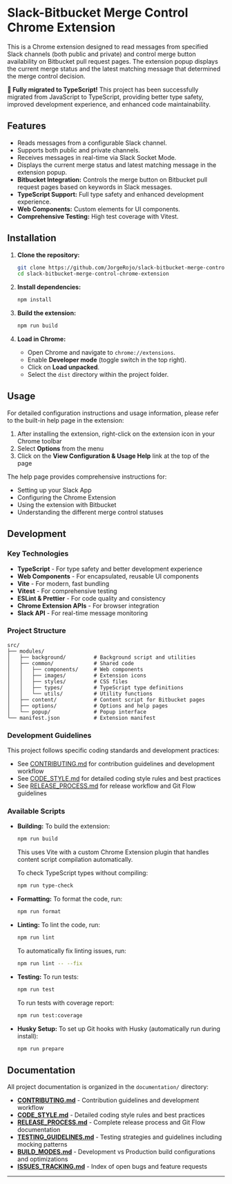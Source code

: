 # Slack-Bitbucket Merge Control Chrome Extension

This is a Chrome extension designed to read messages from specified Slack channels (both public and private) and control merge button availability on Bitbucket pull request pages. The extension popup displays the current merge status and the latest matching message that determined the merge control decision.

**🎉 Fully migrated to TypeScript!** This project has been successfully migrated from JavaScript to TypeScript, providing better type safety, improved development experience, and enhanced code maintainability.

## Features

- Reads messages from a configurable Slack channel.
- Supports both public and private channels.
- Receives messages in real-time via Slack Socket Mode.
- Displays the current merge status and latest matching message in the extension popup.
- **Bitbucket Integration:** Controls the merge button on Bitbucket pull request pages based on keywords in Slack messages.
- **TypeScript Support:** Full type safety and enhanced development experience.
- **Web Components:** Custom elements for UI components.
- **Comprehensive Testing:** High test coverage with Vitest.

## Installation

1. **Clone the repository:**

   ```bash
   git clone https://github.com/JorgeRojo/slack-bitbucket-merge-control-chrome-extension.git
   cd slack-bitbucket-merge-control-chrome-extension
   ```

2. **Install dependencies:**

   ```bash
   npm install
   ```

3. **Build the extension:**

   ```bash
   npm run build
   ```

4. **Load in Chrome:**
   - Open Chrome and navigate to `chrome://extensions`.
   - Enable **Developer mode** (toggle switch in the top right).
   - Click on **Load unpacked**.
   - Select the `dist` directory within the project folder.

## Usage

For detailed configuration instructions and usage information, please refer to the built-in help page in the extension:

1. After installing the extension, right-click on the extension icon in your Chrome toolbar
2. Select **Options** from the menu
3. Click on the **View Configuration & Usage Help** link at the top of the page

The help page provides comprehensive instructions for:

- Setting up your Slack App
- Configuring the Chrome Extension
- Using the extension with Bitbucket
- Understanding the different merge control statuses

## Development

### Key Technologies

- **TypeScript** - For type safety and better development experience
- **Web Components** - For encapsulated, reusable UI components
- **Vite** - For modern, fast bundling
- **Vitest** - For comprehensive testing
- **ESLint & Prettier** - For code quality and consistency
- **Chrome Extension APIs** - For browser integration
- **Slack API** - For real-time message monitoring

### Project Structure

```schema
src/
├── modules/
│   ├── background/         # Background script and utilities
│   ├── common/             # Shared code
│   │   ├── components/     # Web components
│   │   ├── images/         # Extension icons
│   │   ├── styles/         # CSS files
│   │   ├── types/          # TypeScript type definitions
│   │   └── utils/          # Utility functions
│   ├── content/            # Content script for Bitbucket pages
│   ├── options/            # Options and help pages
│   └── popup/              # Popup interface
└── manifest.json           # Extension manifest
```

### Development Guidelines

This project follows specific coding standards and development practices:

- See [CONTRIBUTING.md](./documentation/CONTRIBUTING.md) for contribution guidelines and development workflow
- See [CODE_STYLE.md](./documentation/CODE_STYLE.md) for detailed coding style rules and best practices
- See [RELEASE_PROCESS.md](./documentation/RELEASE_PROCESS.md) for release workflow and Git Flow guidelines

### Available Scripts

- **Building:**
  To build the extension:

  ```bash
  npm run build
  ```

  This uses Vite with a custom Chrome Extension plugin that handles content script compilation automatically.

  To check TypeScript types without compiling:

  ```bash
  npm run type-check
  ```

- **Formatting:**
  To format the code, run:

  ```bash
  npm run format
  ```

- **Linting:**
  To lint the code, run:

  ```bash
  npm run lint
  ```

  To automatically fix linting issues, run:

  ```bash
  npm run lint -- --fix
  ```

- **Testing:**
  To run tests:

  ```bash
  npm run test
  ```

  To run tests with coverage report:

  ```bash
  npm run test:coverage
  ```

- **Husky Setup:**
  To set up Git hooks with Husky (automatically run during install):

  ```bash
  npm run prepare
  ```

## Documentation

All project documentation is organized in the `documentation/` directory:

- **[CONTRIBUTING.md](./documentation/CONTRIBUTING.md)** - Contribution guidelines and development workflow
- **[CODE_STYLE.md](./documentation/CODE_STYLE.md)** - Detailed coding style rules and best practices
- **[RELEASE_PROCESS.md](./documentation/RELEASE_PROCESS.md)** - Complete release process and Git Flow documentation
- **[TESTING_GUIDELINES.md](./documentation/TESTING_GUIDELINES.md)** - Testing strategies and guidelines including mocking patterns
- **[BUILD_MODES.md](./documentation/BUILD_MODES.md)** - Development vs Production build configurations and optimizations
- **[ISSUES_TRACKING.md](./documentation/ISSUES_TRACKING.md)** - Index of open bugs and feature requests

---
